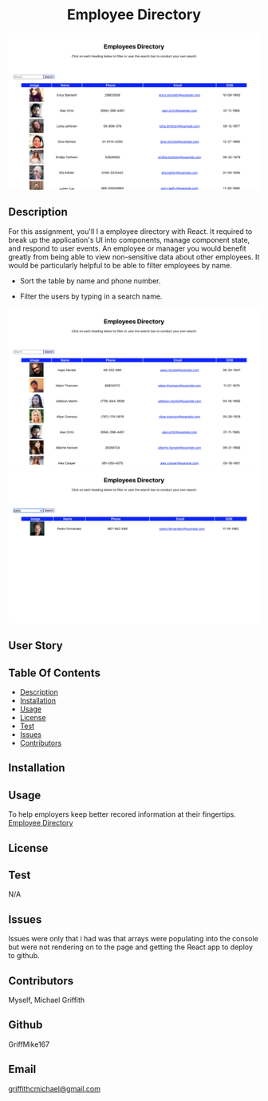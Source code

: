 <h1 align="center">Employee Directory</h1>

<img src="4.png" alt="Opening Page Directory">

## Description
  For this assignment, you'll I a employee directory with React. It required to break up the application's UI into components, manage component state, and respond to user events. An employee or manager you would benefit greatly from being able to view non-sensitive data about other employees. It would be particularly helpful to be able to filter employees by name.

  * Sort the table by name and phone number.

  * Filter the users by typing in a search name.

  <img src="5.png" alt="Sort Alphabetically">

  <img src="6.png" alt="Filter by letters within the name">



## User Story

## Table Of Contents
- [Description](#discriptionOfProject)
- [Installation](#installationOfProject)
- [Usage](#usageOfProject)
- [License](#licenseOfProject)
- [Test](#testOfProject)
- [Issues](#issuesOfProject)
- [Contributors](#contributorsOfProject)


## Installation
  
## Usage
  To help employers keep better recored information at their fingertips. [Employee Directory](https://guarded-meadow-35936.herokuapp.com/)





## License
  

## Test
  N/A

## Issues
  Issues were only that i had was that arrays were populating into the console but were not rendering on to the page and getting the React app to deploy to github.

## Contributors
  Myself, Michael Griffith


## Github
  GriffMike167

## Email
  griffithcmichael@gmail.com
